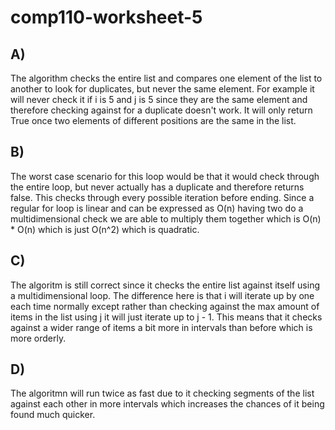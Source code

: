 # comp110-worksheet-5

## A)
The algorithm checks the entire list and compares one element of the list to another to look for duplicates, but never the same element. For example it will never check it if i is 5 and j is 5 since they are the same element and therefore checking against for a duplicate doesn't work. It will only return True once two elements of different positions are the same in the list.

## B)
The worst case scenario for this loop would be that it would check through the entire loop, but never actually has a duplicate and therefore returns false. This checks through every possible iteration before ending. Since a regular for loop is linear and can be expressed as O(n) having two do a multidimensional check we are able to multiply them together which is O(n) * O(n) which is just O(n^2) which is quadratic.

## C)
The algoritm is still correct since it checks the entire list against itself using a multidimensional loop. The difference here is that i will iterate up by one each time normally except rather than checking against the max amount of items in the list using j it will just iterate up to j - 1. This means that it checks against a wider range of items a bit more in intervals than before which is more orderly.

## D)
The algoritmn will run twice as fast due to it checking segments of the list against each other in more intervals which increases the chances of it being found much quicker.
